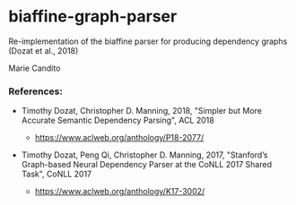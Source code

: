 # biaffine-graph-parser

Re-implementation of the biaffine parser for producing dependency graphs (Dozat et al., 2018)

Marie Candito

### References:
 * Timothy Dozat, Christopher D. Manning, 2018, "Simpler but More Accurate Semantic Dependency Parsing", ACL 2018
   * https://www.aclweb.org/anthology/P18-2077/

 * Timothy Dozat, Peng Qi, Christopher D. Manning, 2017, "Stanford’s Graph-based Neural Dependency Parser at the CoNLL 2017 Shared Task", CoNLL 2017
   * https://www.aclweb.org/anthology/K17-3002/





